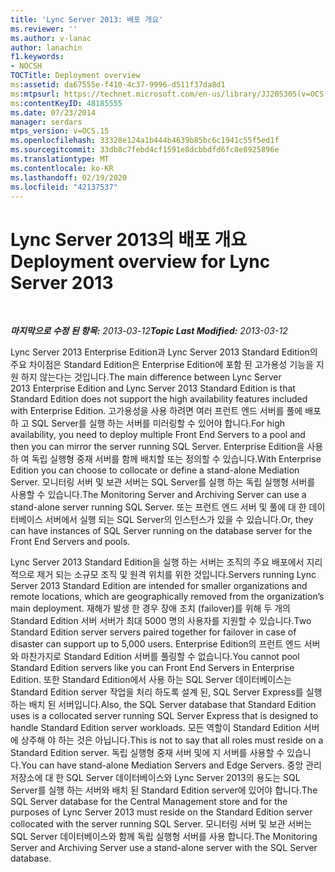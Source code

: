 ```yaml
---
title: 'Lync Server 2013: 배포 개요'
ms.reviewer: ''
ms.author: v-lanac
author: lanachin
f1.keywords:
- NOCSH
TOCTitle: Deployment overview
ms:assetid: da67555e-f410-4c37-9996-d511f37da8d1
ms:mtpsurl: https://technet.microsoft.com/en-us/library/JJ205305(v=OCS.15)
ms:contentKeyID: 48185555
ms.date: 07/23/2014
manager: serdars
mtps_version: v=OCS.15
ms.openlocfilehash: 33328e124a1b444b4639b85bc6c1941c55f5ed1f
ms.sourcegitcommit: 33db8c7febd4cf1591e8dcbbdfd6fc8e8925896e
ms.translationtype: MT
ms.contentlocale: ko-KR
ms.lasthandoff: 02/19/2020
ms.locfileid: "42137537"
---
```

<div data-xmlns="http://www.w3.org/1999/xhtml">

<div class="topic" data-xmlns="http://www.w3.org/1999/xhtml" data-msxsl="urn:schemas-microsoft-com:xslt" data-cs="http://msdn.microsoft.com/">

<div data-asp="https://msdn2.microsoft.com/asp">

# <a name="deployment-overview-for-lync-server-2013"></a><span data-ttu-id="94c3a-102">Lync Server 2013의 배포 개요</span><span class="sxs-lookup"><span data-stu-id="94c3a-102">Deployment overview for Lync Server 2013</span></span>

</div>

<div id="mainSection">

<div id="mainBody">

<span> </span>

<span data-ttu-id="94c3a-103">_**마지막으로 수정 된 항목:** 2013-03-12_</span><span class="sxs-lookup"><span data-stu-id="94c3a-103">_**Topic Last Modified:** 2013-03-12_</span></span>

<span data-ttu-id="94c3a-104">Lync Server 2013 Enterprise Edition과 Lync Server 2013 Standard Edition의 주요 차이점은 Standard Edition은 Enterprise Edition에 포함 된 고가용성 기능을 지원 하지 않는다는 것입니다.</span><span class="sxs-lookup"><span data-stu-id="94c3a-104">The main difference between Lync Server 2013 Enterprise Edition and Lync Server 2013 Standard Edition is that Standard Edition does not support the high availability features included with Enterprise Edition.</span></span> <span data-ttu-id="94c3a-105">고가용성을 사용 하려면 여러 프런트 엔드 서버를 풀에 배포 하 고 SQL Server를 실행 하는 서버를 미러링할 수 있어야 합니다.</span><span class="sxs-lookup"><span data-stu-id="94c3a-105">For high availability, you need to deploy multiple Front End Servers to a pool and then you can mirror the server running SQL Server.</span></span> <span data-ttu-id="94c3a-106">Enterprise Edition을 사용 하 여 독립 실행형 중재 서버를 함께 배치할 또는 정의할 수 있습니다.</span><span class="sxs-lookup"><span data-stu-id="94c3a-106">With Enterprise Edition you can choose to collocate or define a stand-alone Mediation Server.</span></span> <span data-ttu-id="94c3a-107">모니터링 서버 및 보관 서버는 SQL Server를 실행 하는 독립 실행형 서버를 사용할 수 있습니다.</span><span class="sxs-lookup"><span data-stu-id="94c3a-107">The Monitoring Server and Archiving Server can use a stand-alone server running SQL Server.</span></span> <span data-ttu-id="94c3a-108">또는 프런트 엔드 서버 및 풀에 대 한 데이터베이스 서버에서 실행 되는 SQL Server의 인스턴스가 있을 수 있습니다.</span><span class="sxs-lookup"><span data-stu-id="94c3a-108">Or, they can have instances of SQL Server running on the database server for the Front End Servers and pools.</span></span>

<span data-ttu-id="94c3a-109">Lync Server 2013 Standard Edition을 실행 하는 서버는 조직의 주요 배포에서 지리적으로 제거 되는 소규모 조직 및 원격 위치를 위한 것입니다.</span><span class="sxs-lookup"><span data-stu-id="94c3a-109">Servers running Lync Server 2013 Standard Edition are intended for smaller organizations and remote locations, which are geographically removed from the organization’s main deployment.</span></span> <span data-ttu-id="94c3a-110">재해가 발생 한 경우 장애 조치 (failover)를 위해 두 개의 Standard Edition 서버 서버가 최대 5000 명의 사용자를 지원할 수 있습니다.</span><span class="sxs-lookup"><span data-stu-id="94c3a-110">Two Standard Edition server servers paired together for failover in case of disaster can support up to 5,000 users.</span></span> <span data-ttu-id="94c3a-111">Enterprise Edition의 프런트 엔드 서버와 마찬가지로 Standard Edition 서버를 풀링할 수 없습니다.</span><span class="sxs-lookup"><span data-stu-id="94c3a-111">You cannot pool Standard Edition servers like you can Front End Servers in Enterprise Edition.</span></span> <span data-ttu-id="94c3a-112">또한 Standard Edition에서 사용 하는 SQL Server 데이터베이스는 Standard Edition server 작업을 처리 하도록 설계 된, SQL Server Express를 실행 하는 배치 된 서버입니다.</span><span class="sxs-lookup"><span data-stu-id="94c3a-112">Also, the SQL Server database that Standard Edition uses is a collocated server running SQL Server Express that is designed to handle Standard Edition server workloads.</span></span> <span data-ttu-id="94c3a-113">모든 역할이 Standard Edition 서버에 상주해 야 하는 것은 아닙니다.</span><span class="sxs-lookup"><span data-stu-id="94c3a-113">This is not to say that all roles must reside on a Standard Edition server.</span></span> <span data-ttu-id="94c3a-114">독립 실행형 중재 서버 및에 지 서버를 사용할 수 있습니다.</span><span class="sxs-lookup"><span data-stu-id="94c3a-114">You can have stand-alone Mediation Servers and Edge Servers.</span></span> <span data-ttu-id="94c3a-115">중앙 관리 저장소에 대 한 SQL Server 데이터베이스와 Lync Server 2013의 용도는 SQL Server를 실행 하는 서버와 배치 된 Standard Edition server에 있어야 합니다.</span><span class="sxs-lookup"><span data-stu-id="94c3a-115">The SQL Server database for the Central Management store and for the purposes of Lync Server 2013 must reside on the Standard Edition server collocated with the server running SQL Server.</span></span> <span data-ttu-id="94c3a-116">모니터링 서버 및 보관 서버는 SQL Server 데이터베이스와 함께 독립 실행형 서버를 사용 합니다.</span><span class="sxs-lookup"><span data-stu-id="94c3a-116">The Monitoring Server and Archiving Server use a stand-alone server with the SQL Server database.</span></span>

</div>

<span> </span>

</div>

</div>

</div>

